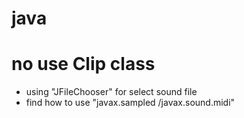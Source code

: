# java
# no use Clip class

- using "JFileChooser" for select sound file
- find how to use "javax.sampled /javax.sound.midi"
